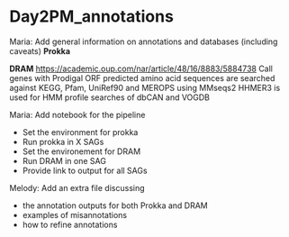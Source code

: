 # Day2PM_annotations

Maria: Add general information on annotations and databases (including caveats)
 **Prokka**
 
 **DRAM**
  https://academic.oup.com/nar/article/48/16/8883/5884738
  Call genes with Prodigal
  ORF predicted amino acid sequences are searched against KEGG, Pfam, UniRef90 and MEROPS using MMseqs2 
  HHMER3 is used for HMM profile searches of dbCAN and VOGDB


Maria: Add notebook for the pipeline
  - Set the environment for prokka
  - Run prokka in X SAGs
  - Set the environement for DRAM
  - Run DRAM in one SAG
  - Provide link to output for all SAGs

Melody: Add an extra file discussing 
  - the annotation outputs for both Prokka and DRAM
  - examples of misannotations
  - how to refine annotations
